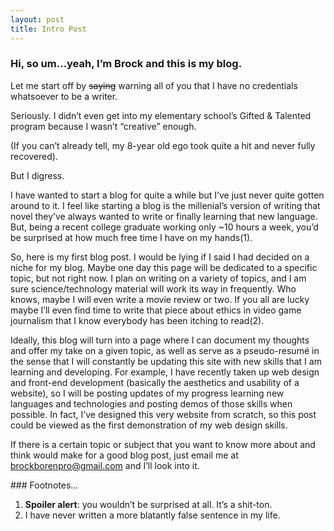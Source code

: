 ```yaml
---
layout: post
title: Intro Post
---
```


### Hi, so um…yeah, I’m Brock and this is my blog.﻿


Let me start off by <del>saying</del> warning all of you that I have no credentials whatsoever to be a writer.

Seriously. I didn’t even get into my elementary school’s Gifted & Talented program because I wasn’t “creative” enough.

(If you can’t already tell, my 8-year old ego took quite a hit and never fully recovered). 



But I digress. 



I have wanted to start a blog for quite a while but I’ve just never quite gotten around to it. I feel like starting a blog is the millenial’s version of writing that novel they’ve always wanted to write or finally learning that new language. But, being a recent college graduate working only ~10 hours a week, you’d be surprised at how much free time I have on my hands(1).



So, here is my first blog post. I would be lying if I said I had decided on a niche for my blog. Maybe one day this page will be dedicated to a specific topic, but not right now. I plan on writing on a variety of topics, and I am sure science/technology material will work its way in frequently. Who knows, maybe I will even write a movie review or two. If you all are lucky maybe I’ll even find time to write that piece about ethics in video game journalism that I know everybody has been itching to read(2).





Ideally, this blog will turn into a page where I can document my thoughts and offer my take on a given topic, as well as serve as a pseudo-resumé in the sense that I will constantly be updating this site with new skills that I am learning and developing. For example, I have recently taken up web design and front-end development (basically the aesthetics and usability of a website), so I will be posting updates of my progress learning new languages and technologies and posting demos of those skills when possible. In fact, I’ve designed this very website from scratch, so this post could be viewed as the first demonstration of my web design skills. 



If there is a certain topic or subject that you want to know more about and think would make for a good blog post, just email me at brockborenpro@gmail.com and I’ll look into it.



﻿### Footnotes...  
1. **Spoiler alert**: you wouldn’t be surprised at all. It’s a shit-ton.  
2. I have never written a more blatantly false sentence in my life.